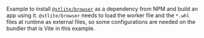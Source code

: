 Example to install [`@stlite/browser`](https://www.npmjs.com/package/@stlite/browser) as a dependency from NPM and build an app using it.
`@stlite/browser` needs to load the worker file and the `*.whl` files at runtime as external files, so some configurations are needed on the bundler that is Vite in this example.
